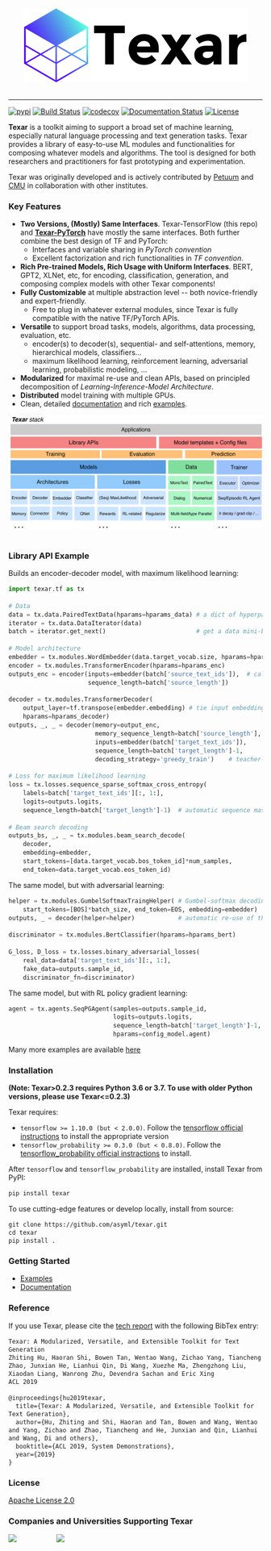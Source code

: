<div align="center">
   <img src="./docs/_static/img/logo_h_035.png"><br><br>
</div>
 
-----------------


[![pypi](https://img.shields.io/pypi/v/texar.svg)](https://pypi.python.org/pypi/texar)
[![Build Status](https://travis-ci.org/asyml/texar.svg?branch=master)](https://travis-ci.org/asyml/texar)
[![codecov](https://codecov.io/gh/asyml/texar/branch/master/graph/badge.svg)](https://codecov.io/gh/asyml/texar)
[![Documentation Status](https://readthedocs.org/projects/texar/badge/?version=latest)](https://texar.readthedocs.io/en/latest/?badge=latest)
[![License](https://img.shields.io/badge/license-Apache%202.0-blue.svg)](https://github.com/asyml/texar/blob/master/LICENSE)
 

**Texar** is a toolkit aiming to support a broad set of machine learning, especially natural language processing and text generation tasks. Texar provides a library of easy-to-use ML modules and functionalities for composing whatever models and algorithms. The tool is designed for both researchers and practitioners for fast prototyping and experimentation.

Texar was originally developed and is 
actively contributed by [Petuum](https://petuum.com/) and [CMU](https://www.cmu.edu/) in collaboration with other institutes.


### Key Features
* **Two Versions, (Mostly) Same Interfaces**. Texar-TensorFlow (this repo) and **[Texar-PyTorch](https://github.com/asyml/texar-pytorch)** have mostly the same interfaces. Both further combine the best design of TF and PyTorch:
  - Interfaces and variable sharing in *PyTorch convention*
  - Excellent factorization and rich functionalities in *TF convention*.
* **Rich Pre-trained Models, Rich Usage with Uniform Interfaces**. BERT, GPT2, XLNet, etc, for encoding, classification, generation, and composing complex models with other Texar components!
* **Fully Customizable** at multiple abstraction level -- both novice-friendly and expert-friendly. 
  - Free to plug in whatever external modules, since Texar is fully compatible with the native TF/PyTorch APIs. 
* **Versatile** to support broad tasks, models, algorithms, data processing, evaluation, etc. 
   - encoder(s) to decoder(s), sequential- and self-attentions, memory, hierarchical models, classifiers... 
   - maximum likelihood learning, reinforcement learning, adversarial learning, probabilistic modeling, ... 
* **Modularized** for maximal re-use and clean APIs, based on principled decomposition of *Learning-Inference-Model Architecture*. 
* **Distributed** model training with multiple GPUs.
* Clean, detailed [documentation](https://texar.readthedocs.io) and rich [examples](./examples).


<div align="center">
   <img src="./docs/_static/img/texar_stack.png"><br><br>
</div> 

### Library API Example
Builds an encoder-decoder model, with maximum likelihood learning:
```python
import texar.tf as tx

# Data 
data = tx.data.PairedTextData(hparams=hparams_data) # a dict of hyperparameters 
iterator = tx.data.DataIterator(data)
batch = iterator.get_next()                         # get a data mini-batch

# Model architecture
embedder = tx.modules.WordEmbedder(data.target_vocab.size, hparams=hparams_emb)
encoder = tx.modules.TransformerEncoder(hparams=hparams_enc)
outputs_enc = encoder(inputs=embedder(batch['source_text_ids']),  # call as a function
                      sequence_length=batch['source_length'])
                      
decoder = tx.modules.TransformerDecoder(
    output_layer=tf.transpose(embedder.embedding) # tie input embedding w/ output layer
    hparams=hparams_decoder)
outputs, _, _ = decoder(memory=output_enc, 
                        memory_sequence_length=batch['source_length'],
                        inputs=embedder(batch['target_text_ids']),
                        sequence_length=batch['target_length']-1,
                        decoding_strategy='greedy_train')    # teacher-forcing decoding
                        
# Loss for maximum likelihood learning
loss = tx.losses.sequence_sparse_softmax_cross_entropy(
    labels=batch['target_text_ids'][:, 1:],
    logits=outputs.logits,
    sequence_length=batch['target_length']-1)  # automatic sequence masks

# Beam search decoding
outputs_bs, _, _ = tx.modules.beam_search_decode(
    decoder,
    embedding=embedder,
    start_tokens=[data.target_vocab.bos_token_id]*num_samples,
    end_token=data.target_vocab.eos_token_id)
```
The same model, but with adversarial learning:
```python
helper = tx.modules.GumbelSoftmaxTraingHelper( # Gumbel-softmax decoding
    start_tokens=[BOS]*batch_size, end_token=EOS, embedding=embedder)
outputs, _ = decoder(helper=helper)            # automatic re-use of the decoder variables

discriminator = tx.modules.BertClassifier(hparams=hparams_bert)        # pre-trained model

G_loss, D_loss = tx.losses.binary_adversarial_losses(
    real_data=data['target_text_ids'][:, 1:],
    fake_data=outputs.sample_id,
    discriminator_fn=discriminator)
```
The same model, but with RL policy gradient learning:
```python
agent = tx.agents.SeqPGAgent(samples=outputs.sample_id,
                             logits=outputs.logits,
                             sequence_length=batch['target_length']-1,
                             hparams=config_model.agent)
```
Many more examples are available [here](./examples)
  
### Installation

**(Note: Texar>0.2.3 requires Python 3.6 or 3.7. To use with older Python versions, please use Texar<=0.2.3)**

Texar requires:

* `tensorflow >= 1.10.0 (but < 2.0.0)`. Follow the [tensorflow official instructions](https://www.tensorflow.org/install) to install the appropriate version
* `tensorflow_probability >= 0.3.0 (but < 0.8.0)`. Follow the [tensorflow_probability official instractions](https://www.tensorflow.org/probability/install) to install.

After `tensorflow` and `tensorflow_probability` are installed, install Texar from PyPI: 
```bash
pip install texar
```

To use cutting-edge features or develop locally, install from source: 
```
git clone https://github.com/asyml/texar.git
cd texar
pip install .
```

### Getting Started
* [Examples](./examples)
* [Documentation](https://texar.readthedocs.io)

### Reference
If you use Texar, please cite the [tech report](https://arxiv.org/abs/1809.00794) with the following BibTex entry:
```
Texar: A Modularized, Versatile, and Extensible Toolkit for Text Generation
Zhiting Hu, Haoran Shi, Bowen Tan, Wentao Wang, Zichao Yang, Tiancheng Zhao, Junxian He, Lianhui Qin, Di Wang, Xuezhe Ma, Zhengzhong Liu, Xiaodan Liang, Wanrong Zhu, Devendra Sachan and Eric Xing
ACL 2019

@inproceedings{hu2019texar,
  title={Texar: A Modularized, Versatile, and Extensible Toolkit for Text Generation},
  author={Hu, Zhiting and Shi, Haoran and Tan, Bowen and Wang, Wentao and Yang, Zichao and Zhao, Tiancheng and He, Junxian and Qin, Lianhui and Wang, Di and others},
  booktitle={ACL 2019, System Demonstrations},
  year={2019}
}
```

### License
[Apache License 2.0](./LICENSE)

### Companies and Universities Supporting Texar
<p float="left">
   <img src="https://github.com/asyml/texar/blob/master/docs/_static/img/Petuum.png" width="200" align="top">
   &nbsp;&nbsp;&nbsp;&nbsp;&nbsp;&nbsp;&nbsp;&nbsp;&nbsp;&nbsp;&nbsp;&nbsp;&nbsp;&nbsp;&nbsp;&nbsp;&nbsp;&nbsp;
   <img src="https://asyml.io/assets/institutions/cmu.png", width="200" align="top">
</p>
